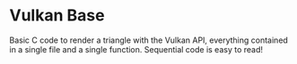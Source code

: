 # Vulkan Base

Basic C code to render a triangle with the Vulkan API, everything contained in
a single file and a single function. Sequential code is easy to read!
